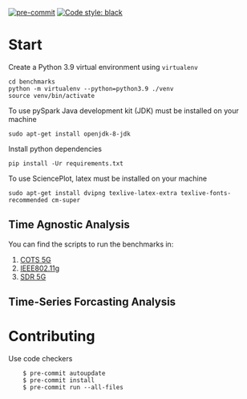 [![pre-commit](https://img.shields.io/badge/pre--commit-enabled-brightgreen?logo=pre-commit&logoColor=white)](https://pre-commit.com/)
[![Code style: black](https://img.shields.io/badge/code%20style-black-000000.svg)](https://github.com/psf/black)

# Start

Create a Python 3.9 virtual environment using `virtualenv`

```
cd benchmarks
python -m virtualenv --python=python3.9 ./venv
source venv/bin/activate
```

To use pySpark Java development kit (JDK) must be installed on your machine
```
sudo apt-get install openjdk-8-jdk
```

Install python dependencies
```
pip install -Ur requirements.txt
```

To use SciencePlot, latex must be installed on your machine
```
sudo apt-get install dvipng texlive-latex-extra texlive-fonts-recommended cm-super
```

## Time Agnostic Analysis

You can find the scripts to run the benchmarks in:
1. [COTS 5G](./mixturemodels/COTS5G.md)
2. [IEEE802.11g](./mixturemodels/IEEE80211g.md)
3. [SDR 5G](./mixturemodels/SDR5G.md)

## Time-Series Forcasting Analysis



# Contributing

Use code checkers

        $ pre-commit autoupdate
        $ pre-commit install
        $ pre-commit run --all-files

